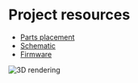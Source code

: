 # Project resources

- [Parts placement](https://github.com/srg74/WLED-ESP32-universal-controller/blob/main/Resources/images/Parts_placement_v1.0.png)
- [Schematic](https://github.com/srg74/WLED-ESP32-universal-controller/blob/main/Resources/images/Schematic_v1.0.pdf)
- [Firmware](https://github.com/srg74/WLED-ESP32-universal-controller/tree/main/Firmware)

![3D rendering](https://github.com/srg74/WLED-ESP32-universal-controller/blob/main/Resources/images/ESP32_WLED_dev_boardv_v1r2_back.jpg)
